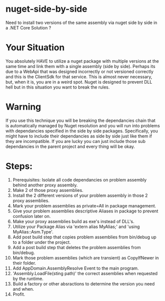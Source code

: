 # nuget-side-by-side
Need to install two versions of the same assembly via nuget side by side in a .NET Core Solution ?

# Your Situation
You absolutely HAVE to utilize a nuget package with multiple versions at the same time and link them with a single assembly (side by side).  Perhaps its due to a WebApi that was designed incorrectly or not versioned correctly and this is the ClientSdk for that service.  This is almost never necessary, but, when it is, you are in a weird spot.  Nuget is designed to prevent DLL hell but in this situation you want to break the rules.

# Warning
If you use this technique you will be breaking the dependancies chain that is automatically managed by Nuget resolution and you will run into problems with dependancies specified in the side by side packages.  Specifically, you might have to include their dependancies as side by side just like them if they are incompatible.  If you are lucky you can just include those sub dependancies in the parent project and every thing will be okay.

# Steps:
1) Prerequisites: Isolate all code dependancies on problem assembly behind another proxy assembly.  
2) Make 2 of those proxy assemblies.  
3) Install the 2 different versions of your problem assembly in those 2 proxy assemblies.  
4) Mark your problem assemblies as private=All in package management.  
5) Give your problem assemblies descriptive Aliases in package to prevent confusion later on.  
6) Make your proxy assemblies build as exe's instead of DLL's.  
7) Utilize your Package Alias via 'extern alias MyAlias;' and 'using MyAlias::Asm.Type'.  
8) Add post build step that copies problem assemblies from bin/debug up to a folder under the project.  
9) Add a post build step that deletes the problem assemblies from bin/debug.  
10) Mark those problem assemblies (which are transient) as CopyIfNewer in their folder.  
11) Add AppDomain.AssemblyResolve Event to the main program.  
12) 'Assembly.LoadFile(sting path)' the correct assemblies when requested by the runtime.  
13) Build a factory or other absractions to determine the version you need and when.  
14) Profit.  



